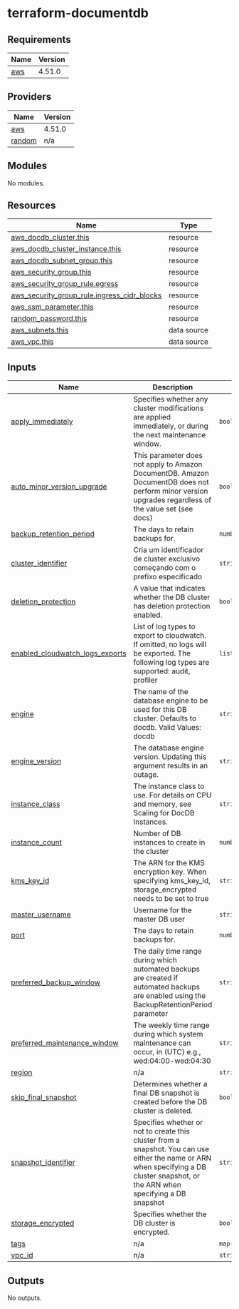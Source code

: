 # terraform-documentdb
<!-- BEGIN_TF_DOCS -->
## Requirements

| Name | Version |
|------|---------|
| <a name="requirement_aws"></a> [aws](#requirement\_aws) | 4.51.0 |

## Providers

| Name | Version |
|------|---------|
| <a name="provider_aws"></a> [aws](#provider\_aws) | 4.51.0 |
| <a name="provider_random"></a> [random](#provider\_random) | n/a |

## Modules

No modules.

## Resources

| Name | Type |
|------|------|
| [aws_docdb_cluster.this](https://registry.terraform.io/providers/hashicorp/aws/4.51.0/docs/resources/docdb_cluster) | resource |
| [aws_docdb_cluster_instance.this](https://registry.terraform.io/providers/hashicorp/aws/4.51.0/docs/resources/docdb_cluster_instance) | resource |
| [aws_docdb_subnet_group.this](https://registry.terraform.io/providers/hashicorp/aws/4.51.0/docs/resources/docdb_subnet_group) | resource |
| [aws_security_group.this](https://registry.terraform.io/providers/hashicorp/aws/4.51.0/docs/resources/security_group) | resource |
| [aws_security_group_rule.egress](https://registry.terraform.io/providers/hashicorp/aws/4.51.0/docs/resources/security_group_rule) | resource |
| [aws_security_group_rule.ingress_cidr_blocks](https://registry.terraform.io/providers/hashicorp/aws/4.51.0/docs/resources/security_group_rule) | resource |
| [aws_ssm_parameter.this](https://registry.terraform.io/providers/hashicorp/aws/4.51.0/docs/resources/ssm_parameter) | resource |
| [random_password.this](https://registry.terraform.io/providers/hashicorp/random/latest/docs/resources/password) | resource |
| [aws_subnets.this](https://registry.terraform.io/providers/hashicorp/aws/4.51.0/docs/data-sources/subnets) | data source |
| [aws_vpc.this](https://registry.terraform.io/providers/hashicorp/aws/4.51.0/docs/data-sources/vpc) | data source |

## Inputs

| Name | Description | Type | Default | Required |
|------|-------------|------|---------|:--------:|
| <a name="input_apply_immediately"></a> [apply\_immediately](#input\_apply\_immediately) | Specifies whether any cluster modifications are applied immediately, or during the next maintenance window. | `bool` | `true` | no |
| <a name="input_auto_minor_version_upgrade"></a> [auto\_minor\_version\_upgrade](#input\_auto\_minor\_version\_upgrade) | This parameter does not apply to Amazon DocumentDB. Amazon DocumentDB does not perform minor version upgrades regardless of the value set (see docs) | `bool` | `true` | no |
| <a name="input_backup_retention_period"></a> [backup\_retention\_period](#input\_backup\_retention\_period) | The days to retain backups for. | `number` | `5` | no |
| <a name="input_cluster_identifier"></a> [cluster\_identifier](#input\_cluster\_identifier) | Cria um identificador de cluster exclusivo começando com o prefixo especificado | `string` | `""` | yes |
| <a name="input_deletion_protection"></a> [deletion\_protection](#input\_deletion\_protection) | A value that indicates whether the DB cluster has deletion protection enabled. | `bool` | `false` | no |
| <a name="input_enabled_cloudwatch_logs_exports"></a> [enabled\_cloudwatch\_logs\_exports](#input\_enabled\_cloudwatch\_logs\_exports) | List of log types to export to cloudwatch. If omitted, no logs will be exported. The following log types are supported: audit, profiler | `list(string)` | `[]` | no |
| <a name="input_engine"></a> [engine](#input\_engine) | The name of the database engine to be used for this DB cluster. Defaults to docdb. Valid Values: docdb | `string` | `"docdb"` | no |
| <a name="input_engine_version"></a> [engine\_version](#input\_engine\_version) | The database engine version. Updating this argument results in an outage. | `string` | `"4.0.0"` | no |
| <a name="input_instance_class"></a> [instance\_class](#input\_instance\_class) | The instance class to use. For details on CPU and memory, see Scaling for DocDB Instances. | `string` | `"db.t3.medium"` | no |
| <a name="input_instance_count"></a> [instance\_count](#input\_instance\_count) | Number of DB instances to create in the cluster | `number` | `3` | no |
| <a name="input_kms_key_id"></a> [kms\_key\_id](#input\_kms\_key\_id) | The ARN for the KMS encryption key. When specifying kms\_key\_id, storage\_encrypted needs to be set to true | `string` | `""` | no |
| <a name="input_master_username"></a> [master\_username](#input\_master\_username) | Username for the master DB user | `string` | `"administrator"` | no |
| <a name="input_port"></a> [port](#input\_port) | The days to retain backups for. | `number` | `27017` | no |
| <a name="input_preferred_backup_window"></a> [preferred\_backup\_window](#input\_preferred\_backup\_window) | The daily time range during which automated backups are created if automated backups are enabled using the BackupRetentionPeriod parameter | `string` | `"02:00-05:00"` | no |
| <a name="input_preferred_maintenance_window"></a> [preferred\_maintenance\_window](#input\_preferred\_maintenance\_window) | The weekly time range during which system maintenance can occur, in (UTC) e.g., wed:04:00-wed:04:30 | `string` | `"Mon:00:00-Mon:02:00"` | no |
| <a name="input_region"></a> [region](#input\_region) | n/a | `string` | n/a | yes |
| <a name="input_skip_final_snapshot"></a> [skip\_final\_snapshot](#input\_skip\_final\_snapshot) | Determines whether a final DB snapshot is created before the DB cluster is deleted. | `bool` | `false` | no |
| <a name="input_snapshot_identifier"></a> [snapshot\_identifier](#input\_snapshot\_identifier) | Specifies whether or not to create this cluster from a snapshot. You can use either the name or ARN when specifying a DB cluster snapshot, or the ARN when specifying a DB snapshot | `string` | `""` | no |
| <a name="input_storage_encrypted"></a> [storage\_encrypted](#input\_storage\_encrypted) | Specifies whether the DB cluster is encrypted. | `bool` | `true` | no |
| <a name="input_tags"></a> [tags](#input\_tags) | n/a | `map(any)` | `{}` | no |
| <a name="input_vpc_id"></a> [vpc\_id](#input\_vpc\_id) | n/a | `string` | `""` | yes |

## Outputs

No outputs.
<!-- END_TF_DOCS -->